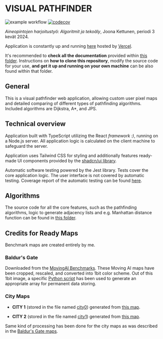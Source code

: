 # VISUAL PATHFINDER

![example workflow](https://github.com/joonarafael/visualpathfinder/actions/workflows/testing.yml/badge.svg) [![codecov](https://codecov.io/gh/joonarafael/visualpathfinder/graph/badge.svg?token=V8S1HKI7V1)](https://codecov.io/gh/joonarafael/visualpathfinder)

_Aineopintojen harjoitustyö: Algoritmit ja tekoäly_, Joona Kettunen, periodi 3 kevät 2024.

Application is constantly up and running [here](https://visualpathfinder.vercel.app/ "Visual Pathfinder") hosted by [Vercel](https://vercel.com/ "Vercel Homepage").

It's recommended to **check all the documentation** provided within [this folder](https://github.com/joonarafael/visualpathfinder/tree/main/documentation "Project Documentation Folder"). Instructions on **how to clone this repository**, modify the source code for your use, **and get it up and running on your own machine** can be also found within that folder.

## General

This is a visual pathfinder web application, allowing custom user pixel maps and detailed comparing of different types of pathfinding algorithms. Included algorithms are Dijkstra, A\*, and JPS.

## Technical overview

Application built with TypeScript utilizing the React _framework :)_, running on a Node.js server. All application logic is calculated on the client machine to safeguard the server.

Application uses Tailwind CSS for styling and additionally features ready-made UI components provided by the [shadcn/ui library](https://ui.shadcn.com/ "shadcn/ui Homepage").

Automatic software testing powered by the Jest library. Tests cover the core application logic. The user interface is not covered by automatic testing. Coverage report of the automatic testing can be found [here](https://app.codecov.io/gh/joonarafael/visualpathfinder "Codecov Report").

## Algorithms

The source code for all the core features, such as the pathfinding algorithms, logic to generate adjacency lists and e.g. Manhattan distance function can be found in [this folder](https://github.com/joonarafael/visualpathfinder/tree/main/app/application/algorithms "Application Algorithm Folder").

## Credits for Ready Maps

Benchmark maps are created entirely by me.

### Baldur's Gate

Downloaded from the [MovingAI Benchmarks](https://www.movingai.com/benchmarks/index.html "Moving AI Lab Map Benchmarks"). These Moving AI maps have been cropped, rescaled, and converted into 1bit color scheme. Out of this 1bit image, a specific [Python script](https://github.com/joonarafael/visualpathfinder/tree/main/supportingtools/1bitimagetolist.py "1 Bit Image to Array Python Script") has been used to generate an appropriate array for permanent data storing.

### City Maps

- **CITY 1** (stored in the file named [city0](https://github.com/joonarafael/visualpathfinder/tree/main/app/maps/cities/city0 "Open File 'city0.tsx'")) generated from [this map](https://nextcity.org/images/made/BoeingStreetNetworkVisualLead_920_642_920_642_80.jpg "Open Original Reference for City 1").

- **CITY 2** (stored in the file named [city1](https://github.com/joonarafael/visualpathfinder/tree/main/app/maps/cities/city1 "Open File 'city1.tsx'")) generated from [this map](https://s.hdnux.com/photos/61/76/04/13099288/3/rawImage.jpg "Open Original Reference for City 2").

Same kind of processing has been done for the city maps as was described in the [Baldur's Gate maps](https://github.com/joonarafael/visualpathfinder?tab=readme-ov-file#baldursgate).
